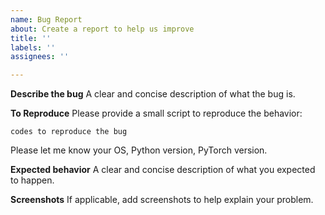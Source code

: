 ```yaml
---
name: Bug Report
about: Create a report to help us improve
title: ''
labels: ''
assignees: ''

---
```


**Describe the bug**
A clear and concise description of what the bug is.

**To Reproduce**
Please provide a small script to reproduce the behavior:
```
codes to reproduce the bug
```
Please let me know your OS, Python version, PyTorch version.

**Expected behavior**
A clear and concise description of what you expected to happen.

**Screenshots**
If applicable, add screenshots to help explain your problem.
